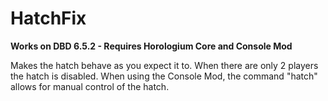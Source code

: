 # HatchFix

**Works on DBD 6.5.2 - Requires Horologium Core and Console Mod**

Makes the hatch behave as you expect it to. When there are only 2 players the hatch is disabled. When using the Console Mod, the command "hatch" allows for manual control of the hatch.

